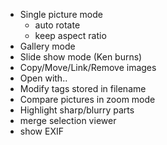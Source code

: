 * Single picture mode
    - auto rotate
    - keep aspect ratio
* Gallery mode
* Slide show mode (Ken burns)
* Copy/Move/Link/Remove images
* Open with..
* Modify tags stored in filename
* Compare pictures in zoom mode
* Highlight sharp/blurry parts
* merge selection viewer
* show EXIF

